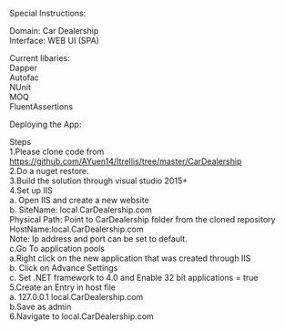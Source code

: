 Special Instructions: <br />

Domain: Car Dealership <br />
Interface: WEB UI (SPA) <br />

Current libaries: <br />
Dapper <br />
Autofac <br />
NUnit <br />
MOQ <br />
FluentAssertions <br />

Deploying the App: <br />

Steps  <br />
1.Please clone code from https://github.com/AYuen14/Itrellis/tree/master/CarDealership <br />
2.Do a nuget restore. <br />
3.Build the solution through visual studio 2015+ <br />
4.Set up IIS <br />
	a. Open IIS and create a new website <br />
	b. SiteName: local.CarDealership.com <br />
		Physical Path: Point to CarDealership folder from the cloned repository <br />
		HostName:local.CarDealership.com <br />
		Note: Ip address and port can be set to default. <br />
	c.Go To application pools <br />
		a.Right click on the new application that was created through IIS <br />
		b. Click on Advance Settings <br />
		c. Set .NET framework to 4.0 and Enable 32 bit applications = true <br />
5.Create an Entry in host file <br />
	a. 127.0.0.1 local.CarDealership.com <br />
	b.Save as admin <br />
6.Navigate to local.CarDealership.com <br />